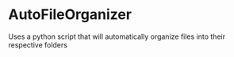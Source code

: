 # AutoFileOrganizer
Uses a python script that will automatically organize files into their respective folders

